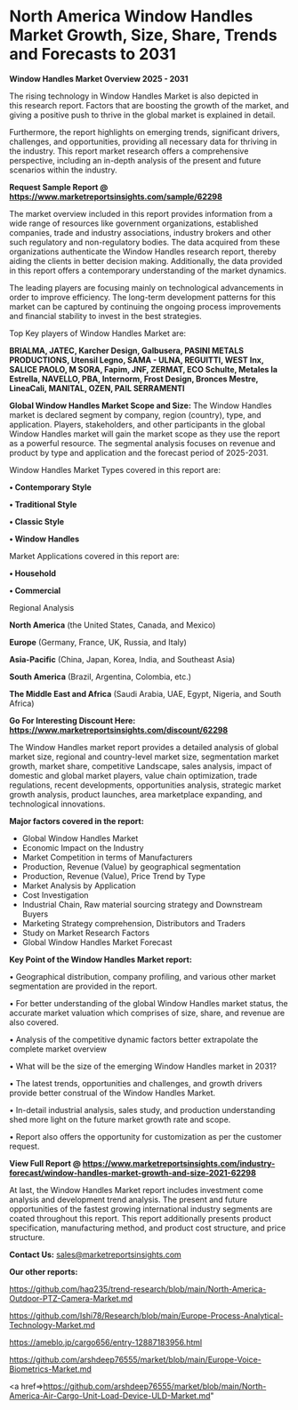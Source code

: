 # North America Window Handles Market Growth, Size, Share, Trends and Forecasts to 2031

<Strong> Window Handles Market Overview 2025 - 2031</strong>

The rising technology in Window Handles Market is also depicted in this research report. Factors that are boosting the growth of the market, and giving a positive push to thrive in the global market is explained in detail.

Furthermore, the report highlights on emerging trends, significant drivers, challenges, and opportunities, providing all necessary data for thriving in the industry. This report market research offers a comprehensive perspective, including an in-depth analysis of the present and future scenarios within the industry.

<strong>Request Sample Report @ <a href=https://www.marketreportsinsights.com/sample/62298>https://www.marketreportsinsights.com/sample/62298</a></strong>

The market overview included in this report provides information from a wide range of resources like government organizations, established companies, trade and industry associations, industry brokers and other such regulatory and non-regulatory bodies. The data acquired from these organizations authenticate the Window Handles research report, thereby aiding the clients in better decision making. Additionally, the data provided in this report offers a contemporary understanding of the market dynamics.

The leading players are focusing mainly on technological advancements in order to improve efficiency. The long-term development patterns for this market can be captured by continuing the ongoing process improvements and financial stability to invest in the best strategies.

Top Key players of Window Handles Market are:

<strong>BRIALMA, JATEC, Karcher Design, Galbusera, PASINI METALS PRODUCTIONS, Utensil Legno, SAMA - ULNA, REGUITTI, WEST Inx, SALICE PAOLO, M SORA, Fapim, JNF, ZERMAT, ECO Schulte, Metales la Estrella, NAVELLO, PBA, Internorm, Frost Design, Bronces Mestre, LineaCali, MANITAL, OZEN, PAIL SERRAMENTI</strong>

<strong><b>Global Window Handles Market Scope and Size:</b></strong>
The Window Handles market is declared segment by company, region (country), type, and application. Players, stakeholders, and other participants in the global Window Handles market will gain the market scope as they use the report as a powerful resource. The segmental analysis focuses on revenue and product by type and application and the forecast period of 2025-2031.

Window Handles Market Types covered in this report are:

<strong>• Contemporary Style

• Traditional Style

• Classic Style

• Window Handles</strong>

Market Applications covered in this report are:

<strong>• Household

• Commercial</strong> 

Regional Analysis

<strong>North America</strong> (the United States, Canada, and Mexico)

<strong>Europe</strong> (Germany, France, UK, Russia, and Italy)

<strong>Asia-Pacific</strong> (China, Japan, Korea, India, and Southeast Asia)

<strong>South America</strong> (Brazil, Argentina, Colombia, etc.)

<strong>The Middle East and Africa</strong> (Saudi Arabia, UAE, Egypt, Nigeria, and South Africa)

<strong>Go For Interesting Discount Here: <a href=https://www.marketreportsinsights.com/discount/62298>https://www.marketreportsinsights.com/discount/62298</a></strong>

The Window Handles market report provides a detailed analysis of global market size, regional and country-level market size, segmentation market growth, market share, competitive Landscape, sales analysis, impact of domestic and global market players, value chain optimization, trade regulations, recent developments, opportunities analysis, strategic market growth analysis, product launches, area marketplace expanding, and technological innovations.

<strong><b>Major factors covered in the report:</b></strong>
<ul>
  <li>Global Window Handles Market </li>
  <li>Economic Impact on the Industry</li>
  <li>Market Competition in terms of Manufacturers</li>
  <li>Production, Revenue (Value) by geographical segmentation</li>
  <li>Production, Revenue (Value), Price Trend by Type</li>
  <li>Market Analysis by Application</li>
  <li>Cost Investigation</li>
  <li>Industrial Chain, Raw material sourcing strategy and Downstream Buyers</li>
  <li>Marketing Strategy comprehension, Distributors and Traders</li>
  <li>Study on Market Research Factors</li>
  <li>Global Window Handles Market Forecast</li>
</ul>

<strong><b>Key Point of the Window Handles Market report:</b></strong>

• Geographical distribution, company profiling, and various other market segmentation are provided in the report.

• For better understanding of the global Window Handles market status, the accurate market valuation which comprises of size, share, and revenue are also covered.

• Analysis of the competitive dynamic factors better extrapolate the complete market overview

• What will be the size of the emerging Window Handles market in 2031?

• The latest trends, opportunities and challenges, and growth drivers provide better construal of the Window Handles Market.

• In-detail industrial analysis, sales study, and production understanding shed more light on the future market growth rate and scope.

• Report also offers the opportunity for customization as per the customer request.

<strong><b>View Full Report @ <a href=https://www.marketreportsinsights.com/industry-forecast/window-handles-market-growth-and-size-2021-62298>https://www.marketreportsinsights.com/industry-forecast/window-handles-market-growth-and-size-2021-62298</a></b></strong>


At last, the Window Handles Market report includes investment come analysis and development trend analysis. The present and future opportunities of the fastest growing international industry segments are coated throughout this report. This report additionally presents product specification, manufacturing method, and product cost structure, and price structure.

<strong>Contact Us:</strong>
sales@marketreportsinsights.com

<strong>Our other reports:</strong>

<a href=https://github.com/haq235/trend-research/blob/main/North-America-Outdoor-PTZ-Camera-Market.md>https://github.com/haq235/trend-research/blob/main/North-America-Outdoor-PTZ-Camera-Market.md</a>

<a href=https://github.com/Ishi78/Research/blob/main/Europe-Process-Analytical-Technology-Market.md>https://github.com/Ishi78/Research/blob/main/Europe-Process-Analytical-Technology-Market.md</a>

<a href=https://ameblo.jp/cargo656/entry-12887183956.html>https://ameblo.jp/cargo656/entry-12887183956.html</a>

<a href=https://github.com/arshdeep76555/market/blob/main/Europe-Voice-Biometrics-Market.md>https://github.com/arshdeep76555/market/blob/main/Europe-Voice-Biometrics-Market.md</a>

<a href=>https://github.com/arshdeep76555/market/blob/main/North-America-Air-Cargo-Unit-Load-Device-ULD-Market.md</a>"
